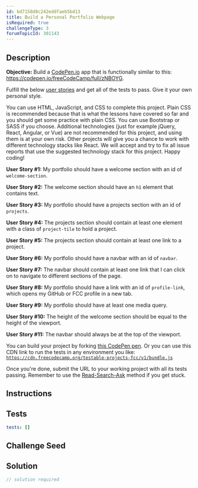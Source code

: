 ```yaml
---
id: bd7158d8c242eddfaeb5bd13
title: Build a Personal Portfolio Webpage
isRequired: true
challengeType: 3
forumTopicId: 301143
---
```


## Description
<section id='description'>
<strong>Objective:</strong> Build a <a href='https://codepen.io' target='_blank'>CodePen.io</a> app that is functionally similar to this: <a href='https://codepen.io/freeCodeCamp/full/zNBOYG' target='_blank'>https://codepen.io/freeCodeCamp/full/zNBOYG</a>.


Fulfill the below <a href='https://en.wikipedia.org/wiki/User_story' target='_blank'>user stories</a> and get all of the tests to pass. Give it your own personal style.


You can use HTML, JavaScript, and CSS to complete this project. Plain CSS is recommended because that is what the lessons have covered so far and you should get some practice with plain CSS. You can use Bootstrap or SASS if you choose. Additional technologies (just for example jQuery, React, Angular, or Vue) are not recommended for this project, and using them is at your own risk. Other projects will give you a chance to work with different technology stacks like React. We will accept and try to fix all issue reports that use the suggested technology stack for this project. Happy coding!


<strong>User Story #1:</strong> My portfolio should have a welcome section with an id of <code>welcome-section</code>.


<strong>User Story #2:</strong> The welcome section should have an <code>h1</code> element that contains text.


<strong>User Story #3:</strong> My portfolio should have a projects section with an id of <code>projects</code>.


<strong>User Story #4:</strong> The projects section should contain at least one element with a class of <code>project-tile</code> to hold a project.


<strong>User Story #5:</strong> The projects section should contain at least one link to a project.


<strong>User Story #6:</strong> My portfolio should have a navbar with an id of <code>navbar</code>.


<strong>User Story #7:</strong> The navbar should contain at least one link that I can click on to navigate to different sections of the page.


<strong>User Story #8:</strong> My portfolio should have a link with an id of <code>profile-link</code>, which opens my GitHub or FCC profile in a new tab.


<strong>User Story #9:</strong> My portfolio should have at least one media query.


<strong>User Story #10:</strong> The height of the welcome section should be equal to the height of the viewport.


<strong>User Story #11:</strong> The navbar should always be at the top of the viewport.


You can build your project by forking <a href='http://codepen.io/freeCodeCamp/pen/MJjpwO' target='_blank'>this CodePen pen</a>. Or you can use this CDN link to run the tests in any environment you like: <code>https://cdn.freecodecamp.org/testable-projects-fcc/v1/bundle.js</code>


Once you're done, submit the URL to your working project with all its tests passing.
Remember to use the <a href='https://www.freecodecamp.org/forum/t/how-to-get-help-when-you-are-stuck-coding/19514' target='_blank'>Read-Search-Ask</a> method if you get stuck.
</section>

## Instructions
<section id='instructions'>

</section>

## Tests
<section id='tests'>

```yml
tests: []

```

</section>

## Challenge Seed
<section id='challengeSeed'>

</section>

## Solution
<section id='solution'>

```js
// solution required
```

</section>
